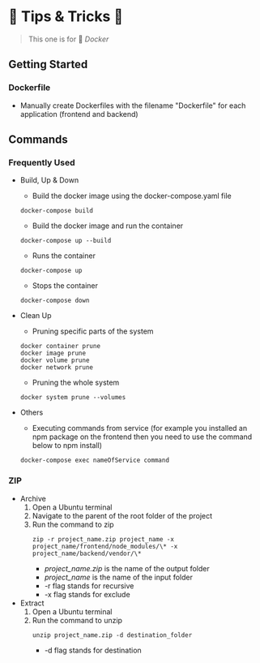# 🍆 Tips & Tricks 🎃

> This one is for 🐳 *Docker*


## Getting Started

### Dockerfile

- Manually create Dockerfiles with the filename "Dockerfile" for each application (frontend and backend)


## Commands

### Frequently Used

- Build, Up & Down
    - Build the docker image using the docker-compose.yaml file
    ```
    docker-compose build
    ```
    - Build the docker image and run the container
    ```
    docker-compose up --build
    ```
    - Runs the container
    ```
    docker-compose up
    ```
    - Stops the container
    ```
    docker-compose down
    ```

- Clean Up
    - Pruning specific parts of the system
    ```
    docker container prune
    docker image prune
    docker volume prune
    docker network prune
    ```
    - Pruning the whole system
    ```
    docker system prune --volumes
    ```

- Others
    - Executing commands from service (for example you installed an npm package on the frontend then you need to use the command below to npm install)
    ```
    docker-compose exec nameOfService command
    ```

### ZIP

- Archive
    1. Open a Ubuntu terminal
    2. Navigate to the parent of the root folder of the project
    3. Run the command to zip
        ```
        zip -r project_name.zip project_name -x project_name/frontend/node_modules/\* -x project_name/backend/vendor/\*
        ```
        - *project_name.zip* is the name of the output folder
        - *project_name* is the name of the input folder
        - -r flag stands for recursive
        - -x flag stands for exclude
- Extract
    1. Open a Ubuntu terminal
    2. Run the command to unzip
        ```
        unzip project_name.zip -d destination_folder
        ```
        - -d flag stands for destination
